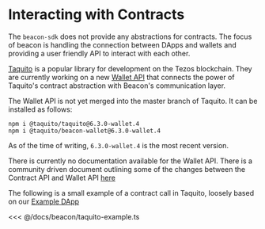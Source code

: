 # Interacting with Contracts

The `beacon-sdk` does not provide any abstractions for contracts. The focus of beacon is handling the connection between DApps and wallets and providing a user friendly API to interact with each other.

[Taquito](https://tezostaquito.io/) is a popular library for development on the Tezos blockchain. They are currently working on a new [Wallet API](https://github.com/ecadlabs/taquito/pull/308) that connects the power of Taquito's contract abstraction with Beacon's communication layer.

The Wallet API is not yet merged into the master branch of Taquito. It can be installed as follows:

```
npm i @taquito/taquito@6.3.0-wallet.4
npm i @taquito/beacon-wallet@6.3.0-wallet.4
```

As of the time of writing, `6.3.0-wallet.4` is the most recent version.

There is currently no documentation available for the Wallet API. There is a community driven document outlining some of the changes between the Contract API and Wallet API [here](https://hackmd.io/Ns6ZpuY6TLSNKDv1Wr9fvA)

The following is a small example of a contract call in Taquito, loosely based on our [Example DApp](https://github.com/airgap-it/beacon-vue-example/blob/master/src/components/Beacon.vue#L122)

<<< @/docs/beacon/taquito-example.ts
